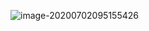 ![image-20200702095155426](C:\Users\11103913\AppData\Roaming\Typora\typora-user-images\image-20200702095155426.png)

